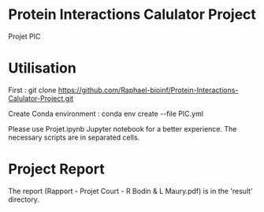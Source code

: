 # Protein Interactions Calulator Project
 Projet PIC 

# Utilisation
First :
git clone https://github.com/Raphael-bioinf/Protein-Interactions-Calulator-Project.git

Create Conda environment :
conda env create --file PIC.yml

Please use Projet.ipynb Jupyter notebook for a better experience.
The necessary scripts are in separated cells.
 
# Project Report
The report (Rapport - Projet Court - R Bodin & L Maury.pdf) is in the 'result' directory.
